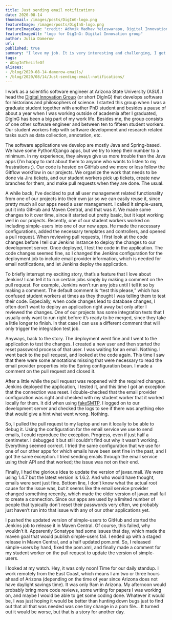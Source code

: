 ```yaml
---
title: Just sending email notifications
date: 2020-08-14
thumbnail: /images/posts/DigInG-logo.png
featureImage: /images/posts/DigInG-logo.png
featureImageCap: "credit: Adhvik Madhav Yeleswarapu, Digital Innovation Group logo"
featureImageAlt: "logo for DigInG: Digital Innovation group"
author: Julia Damerow
url:
published: true
summary: "I love my job. It is very interesting and challenging, I get to learn new things all the time, and some semesters I teach, which I enjoy a lot. Some days, however, are like 2020, you just want them to end."
tags:
- ADayInTheLifeOf
aliases:
- /blog/2020-08-14-damerow-emails/
- /blog/2020/08/14/Just-sending-email-notifications/
---
```


I work as a scientific software engineer at Arizona State University (ASU). I head the [Digital Innovation Group](http://diging.asu.edu/) (or short DigInG) that develops software for historians and philosophers of science. I started this group when I was a graduate student together with another PhD student and besides a pause of about a year when I was working outside of academia after I graduated, DigInG has been a big part of my work life. Besides me, the group consists of one other software engineer and between ten to fifteen student workers. Our student workers help with software development and research related tasks such as data collection, annotation, etc.

The software applications we develop are mostly Java and Spring-based. We have some Python/Django apps, but we try to keep their number to a minimum. In my experience, they always give us more trouble than the Java apps (I’m happy to rant about them to anyone who wants to listen to my frustrations ;). Our code is hosted on GitHub and we more or less follow the Gitflow workflow in our projects. We organize the work that needs to be done via Jira tickets, and our student workers pick up tickets, create new branches for them, and make pull requests when they are done. The usual.

A while back, I’ve decided to put all user management related functionality from one of our projects into their own jar so we can easily reuse it, since pretty much all our apps need a user management. I called it simple-users, put it into GitHub and Maven Central, and that was it. We made some changes to it over time, since it started out pretty basic, but it kept working well in our projects. Recently, one of our student workers worked on including simple-users into one of our new apps. He made the necessary configurations, added the necessary templates and controllers, and opened a pull request. When reviewing pull requests, I first look at the code changes before I tell our Jenkins instance to deploy the changes to our development server. Once deployed, I test the code in the application. The code changes seemed fine, so I changed the Jenkins configuration for the deployment job to include email provider information, which is needed for email notifications, and let Jenkins deploy the application.

To briefly interrupt my exciting story, that’s a feature that I love about Jenkins! I can tell it to run certain jobs simply by making a comment on the pull request. For example, Jenkins won’t run any jobs until I tell it so by making a comment. The default comment is “test this please,” which has confused student workers at times as they thought I was telling them to test their code. Especially, when code changes lead to database changes, I often don’t want to deploy an application right away but only after I reviewed the changes. One of our projects has some integration tests that I usually only want to run right before it’s ready to be merged, since they take a little longer to finish. In that case I can use a different comment that will only trigger the integration test job.

Anyways, back to the story. The deployment went fine and I went to the application to test the changes. I created a new user and then started the reset password process of that user. I was waiting for an email. Nothing. I went back to the pull request, and looked at the code again. This time I saw that there were some annotations missing that were necessary to read the email provider properties into the Spring configuration bean. I made a comment on the pull request and closed it.

After a little while the pull request was reopened with the required changes. Jenkins deployed the application, I tested it, and this time I got an exception that the connection was reset. I double-checked that the email provider configuration was right and checked with my student worker that it worked locally for them. It did when using [fakeSMTP](http://nilhcem.com/FakeSMTP/). I logged on to our development server and checked the logs to see if there was anything else that would give a hint what went wrong. Nothing.

So, I pulled the pull request to my laptop and ran it locally to be able to debug it. Using the configuration for the email service we use to send emails, I could reproduce the exception. Progress, even if just half a centimeter. I debugged it but still couldn’t find out why it wasn’t working. Everything seemed correct. I tried the same configuration that we use for one of our other apps for which emails have been sent fine in the past, and I got the same exception. I tried sending emails through the email service using their API and that worked; the issue was not on their end.

Finally, I had the glorious idea to update the version of javax.mail. We were using 1.4.7 but the latest version is 1.6.2. And who would have thought, emails were sent just fine. Bottom line, I don’t know what the actual root cause for the issue was, but it seems like the email service provider changed something recently, which made the older version of javax.mail fail to create a connection. Since our apps are used by a limited number of people that typically don’t reset their passwords very often, we probably just haven’t run into that issue with any of our other applications yet.

I pushed the updated version of simple-users to GitHub and started the Jenkins job to release it in Maven Central. Of course, this failed, why wouldn’t it. Apparently Sonatype had some issues that day, which made the maven goal that would publish simple-users fail. I ended up with a staged release in Maven Central, and a half updated pom.xml. So, I released simple-users by hand, fixed the pom.xml, and finally made a comment for my student worker on the pull request to update the version of simple-users.

I looked at my watch. Hey, it was only noon! Time for our daily standup. I work remotely from the East Coast, which means I am two or three hours ahead of Arizona (depending on the time of year since Arizona does not have daylight savings time). It was only 9am in Arizona. My afternoon would probably bring more code reviews, some writing for papers I was working on, and maybe I would be able to get some coding done. Whatever it would be, I was just hoping it would be better than hunting down bugs just to find out that all that was needed was one tiny change in a pom file… It turned out it would be worse, but that is a story for another day.
